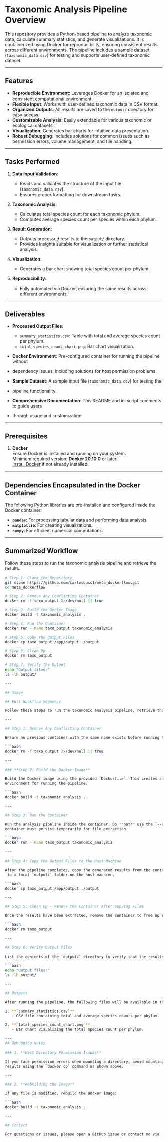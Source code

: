 # Taxonomic Analysis Pipeline Overview

This repository provides a Python-based pipeline to analyze taxonomic data, calculate summary statistics, and generate visualizations. It is containerized using Docker for reproducibility, ensuring consistent results across different environments. The pipeline includes a sample dataset (`taxonomic_data.csv`) for testing and supports user-defined taxonomic dataset.

---

## Features

- **Reproducible Environment**: Leverages Docker for an isolated and consistent computational environment.
- **Flexible Input**: Works with user-defined taxonomic data in CSV format.
- **Organized Outputs**: All results are saved to the `output/` directory for easy access.
- **Customizable Analysis**: Easily extendable for various taxonomic or ecological datasets.
- **Visualization**: Generates bar charts for intuitive data presentation.
- **Robust Debugging**: Includes solutions for common issues such as permission errors, volume management, and file handling.

---

## Tasks Performed

1. **Data Input Validation**:  
   - Reads and validates the structure of the input file (`taxonomic_data.csv`).
   - Ensures proper formatting for downstream tasks.

2. **Taxonomic Analysis**:  
   - Calculates total species count for each taxonomic phylum.  
   - Computes average species count per species within each phylum.

3. **Result Generation**:  
   - Outputs processed results to the `output/` directory.  
   - Provides insights suitable for visualization or further statistical analysis.

4. **Visualization**:  
   - Generates a bar chart showing total species count per phylum.

5. **Reproducibility**:  
   - Fully automated via Docker, ensuring the same results across different environments.

---

## Deliverables

- **Processed Output Files**:  
   - `summary_statistics.csv`: Table with total and average species count per phylum.  
   - `total_species_count_chart.png`: Bar chart visualization.

- **Docker Environment**: Pre-configured container for running the pipeline without
- dependency issues, including solutions for host permission problems.

- **Sample Dataset**: A sample input file (`taxonomic_data.csv`) for testing the
- pipeline functionality.

- **Comprehensive Documentation**: This README and in-script comments to guide users
- through usage and customization.

---

## Prerequisites

1. **Docker**  
   Ensure Docker is installed and running on your system.  
   Minimum required version: **Docker 20.10.0** or later.  
   [Install Docker](https://docs.docker.com/get-docker/) if not already installed.

---

## Dependencies Encapsulated in the Docker Container

The following Python libraries are pre-installed and configured inside the Docker container:

- **`pandas`**: For processing tabular data and performing data analysis.
- **`matplotlib`**: For creating visualizations.
- **`numpy`**: For efficient numerical computations.

---

## Summarized Workflow

Follow these steps to run the taxonomic analysis pipeline and retrieve the results:

```bash
# Step 1: Clone the Repository
git clone https://github.com/carlosbuss1/meta_dockerflow.git
cd meta_dockerflow

# Step 2: Remove Any Conflicting Container
docker rm -f taxo_output 2>/dev/null || true

# Step 3: Build the Docker Image
docker build -t taxonomic_analysis .

# Step 4: Run the Container
docker run --name taxo_output taxonomic_analysis

# Step 5: Copy the Output Files
docker cp taxo_output:/app/output ./output

# Step 6: Clean Up
docker rm taxo_output

# Step 7: Verify the Output
echo "Output files:"
ls -lh output/

---

## Usage

## Full Workflow Sequence

Follow these steps to run the taxonomic analysis pipeline, retrieve the results, and clean up the environment.

---

## Step 1: Remove Any Conflicting Container

Ensure no previous container with the same name exists before running the pipeline.

```bash
docker rm -f taxo_output 2>/dev/null || true

---

### **Step 2: Build the Docker Image**

Build the Docker image using the provided `Dockerfile`. This creates a reproducible
environment for running the pipeline.

```bash
docker build -t taxonomic_analysis .

---

## Step 3: Run the Container

Run the analysis pipeline inside the container. Do **not** use the `--rm` flag here, as the
container must persist temporarily for file extraction.

```bash
docker run --name taxo_output taxonomic_analysis

---

## Step 4: Copy the Output Files to the Host Machine

After the pipeline completes, copy the generated results from the container’s `/app/output` directory
 to a local `output/` folder on the host machine.

```bash
docker cp taxo_output:/app/output ./output

---

## Step 5: Clean Up - Remove the Container After Copying Files

Once the results have been extracted, remove the container to free up resources.

```bash
docker rm taxo_output

---

## Step 6: Verify Output Files

List the contents of the `output/` directory to verify that the results have been successfully copied.

```bash
echo "Output files:"
ls -lh output/

---

## Outputs

After running the pipeline, the following files will be available in the `output/` directory:

1. **`summary_statistics.csv`**  
   - CSV file containing total and average species counts per phylum.

2. **`total_species_count_chart.png`**  
   - Bar chart visualizing the total species count per phylum.

---
## Debugging Notes

### 1. **Host Directory Permission Issues**

If you face permission errors when mounting a directory, avoid mounting the volume and instead copy the
results using the `docker cp` command as shown above.

---

### 2. **Rebuilding the Image**

If any file is modified, rebuild the Docker image:

```bash
docker build -t taxonomic_analysis .

---

## Contact

For questions or issues, please open a GitHub issue or contact me via [carlosbuss1](https://github.com/carlosbuss1).
